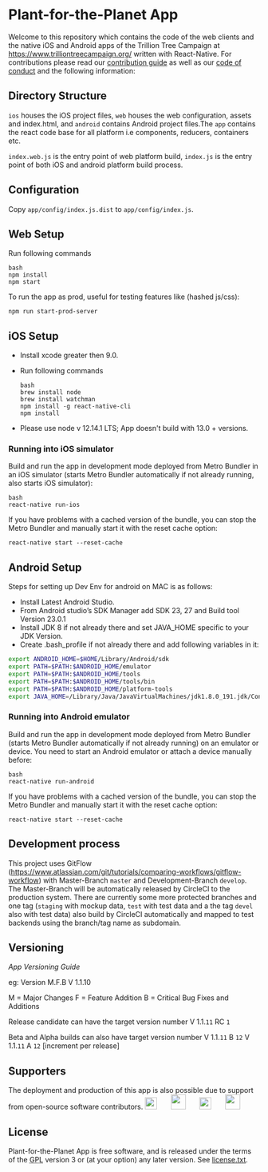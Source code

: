 # Plant-for-the-Planet App

Welcome to this repository which contains the code of the web clients and the native iOS and Android apps of the Trillion Tree Campaign at https://www.trilliontreecampaign.org/ written with React-Native. For contributions please read our [contribution guide](https://github.com/Plant-for-the-Planet-org/treecounter-app/blob/develop/CONTRIBUTING.md) as well as our [code of conduct](https://github.com/Plant-for-the-Planet-org/treecounter-app/blob/develop/CODE_OF_CONDUCT.md) and the following information:

## Directory Structure

`ios` houses the iOS project files, `web` houses the web configuration, assets and index.html, and `android` contains Android project files.The `app` contains the react code base for all platform i.e components, reducers, containers etc.

`index.web.js` is the entry point of web platform build, `index.js` is the entry point of both iOS and android platform build process.

## Configuration

Copy `app/config/index.js.dist` to `app/config/index.js`.

## Web Setup

Run following commands

```
bash
npm install
npm start
```

To run the app as prod, useful for testing features like (hashed js/css):

  ```
  npm run start-prod-server
  ```


## iOS Setup

* Install xcode greater then 9.0.
* Run following commands
  ```
  bash
  brew install node
  brew install watchman
  npm install -g react-native-cli
  npm install
  ```

* Please use node v 12.14.1 LTS; App doesn't build with 13.0 + versions.

### Running into iOS simulator

Build and run the app in development mode deployed from Metro Bundler in an iOS simulator (starts Metro Bundler automatically if not already running, also starts iOS simulator):

```
bash
react-native run-ios
```

If you have problems with a cached version of the bundle, you can stop the Metro Bundler and manually start it with the reset cache option:

```
react-native start --reset-cache
```

## Android Setup

Steps for setting up Dev Env for android on MAC is as follows:

* Install Latest Android Studio.
* From Android studio’s SDK Manager add SDK 23, 27 and Build tool Version 23.0.1
* Install JDK 8 if not already there and set JAVA_HOME specific to your JDK Version.
* Create .bash_profile if not already there and add following variables in it:

```bash
export ANDROID_HOME=$HOME/Library/Android/sdk
export PATH=$PATH:$ANDROID_HOME/emulator
export PATH=$PATH:$ANDROID_HOME/tools
export PATH=$PATH:$ANDROID_HOME/tools/bin
export PATH=$PATH:$ANDROID_HOME/platform-tools
export JAVA_HOME=/Library/Java/JavaVirtualMachines/jdk1.8.0_191.jdk/Contents/Home
```

### Running into Android emulator

Build and run the app in development mode deployed from Metro Bundler (starts Metro Bundler automatically if not already running) on an emulator or device. You need to start an Android emulator or attach a device manually before:

```
bash
react-native run-android
```

If you have problems with a cached version of the bundle, you can stop the Metro Bundler and manually start it with the reset cache option:

```
react-native start --reset-cache
```

## Development process

This project uses GitFlow (https://www.atlassian.com/git/tutorials/comparing-workflows/gitflow-workflow) with Master-Branch `master` and Development-Branch `develop`. The Master-Branch will be automatically released by CircleCI to the production system. There are currently some more protected branches and one tag (`staging` with mockup data, `test` with test data and a the tag `devel` also with test data) also build by CircleCI automatically and mapped to test backends using the branch/tag name as subdomain.

## Versioning

*App Versioning Guide*

eg: Version M.F.B
V 1.1.10

M = Major Changes
F = Feature Addition
B = Critical Bug Fixes and Additions

Release candidate can have the target version number
V 1.1.`11` RC `1`

Beta and Alpha builds can also have target version number
V 1.1.`11` B `12`
V 1.1.`11` A `12` [increment per release]


## Supporters
The deployment and production of this app is also possible due to support from open-source software contributors.
<a href="https://www.browserstack.com">
<img src="https://encrypted-tbn0.gstatic.com/images?q=tbn%3AANd9GcTPH0TU07S98aX7O5PbjVtOwLz5Q-8IAnaRWn6tv_qkxKaAedd9" height="24"></a>&nbsp;&nbsp;&nbsp;&nbsp;&nbsp;&nbsp;
<a href="https://www.elastic.co">
<img src="https://encrypted-tbn0.gstatic.com/images?q=tbn%3AANd9GcTG4fX8xAc2tJIbk7hb5tMPNNPVEbAfCmQKJO7S4xY6au-1fdrj" height="30"></a>&nbsp;&nbsp;&nbsp;&nbsp;&nbsp;&nbsp;
<a href="https://www.bugsnag.com">
<img src="https://global-uploads.webflow.com/5c741219fd0819540590e785/5c741219fd0819856890e790_asset%2039.svg" height="24"></a>&nbsp;&nbsp;&nbsp;&nbsp;&nbsp;&nbsp;
<a href="https://lingohub.com">
<img src="https://encrypted-tbn0.gstatic.com/images?q=tbn%3AANd9GcQqJ0vVrXzxzszvleoGhXuxpMFlGueY5UfBEP-HPtTVTH2j29hv" height="30"></a>

## License

Plant-for-the-Planet App is free software, and is released under the terms of the <abbr title="GNU General Public License">GPL</abbr> version 3 or (at your option) any later version. See <a href="license.txt">license.txt</a>.</p>

